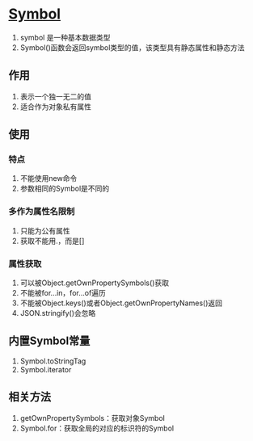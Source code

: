 # [Symbol](https://www.zhangxinxu.com/wordpress/2018/04/known-es6-symbol-function/)
1. symbol 是一种基本数据类型
2. Symbol()函数会返回symbol类型的值，该类型具有静态属性和静态方法

## 作用

1. 表示一个独一无二的值
2. 适合作为对象私有属性

## 使用

### 特点

1. 不能使用new命令
2. 参数相同的Symbol是不同的

### 多作为属性名限制

1. 只能为公有属性
2. 获取不能用.，而是[]

### 属性获取

1. 可以被Object.getOwnPropertySymbols()获取
2. 不能被for...in，for...of遍历
3. 不能被Object.keys()或者Object.getOwnPropertyNames()返回
4. JSON.stringify()会忽略

## 内置Symbol常量

1. Symbol.toStringTag
2. Symbol.iterator

## 相关方法

1. getOwnPropertySymbols：获取对象Symbol
2. Symbol.for：获取全局的对应的标识符的Symbol
